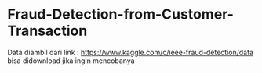 # Fraud-Detection-from-Customer-Transaction
Data diambil dari link : https://www.kaggle.com/c/ieee-fraud-detection/data
bisa didownload jika ingin mencobanya

